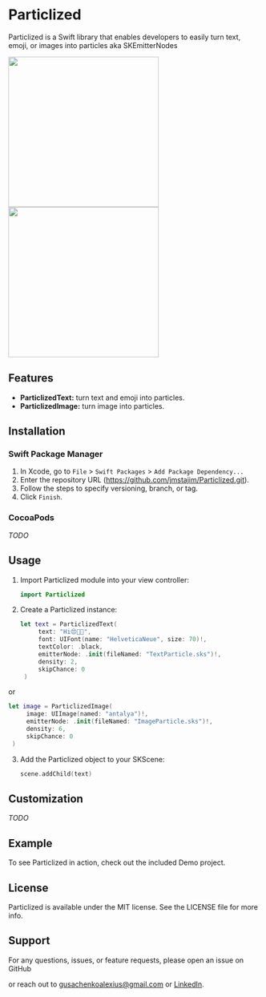 # Particlized

Particlized is a Swift library that enables developers to easily turn text, emoji, or images into particles aka SKEmitterNodes

<img src="https://github.com/jmstajim/Particlized/assets/25672213/a1db709d-4178-4351-b3dc-9057030406ae" width="300" />
<img src="https://github.com/jmstajim/Particlized/assets/25672213/b331a40a-e586-4c30-80a4-cd39a468138d" width="300" />

## Features

- **ParticlizedText:** turn text and emoji into particles.
- **ParticlizedImage:** turn image into particles.

## Installation

### Swift Package Manager

1. In Xcode, go to `File` > `Swift Packages` > `Add Package Dependency...`
2. Enter the repository URL (https://github.com/jmstajim/Particlized.git).
3. Follow the steps to specify versioning, branch, or tag.
4. Click `Finish`.

### CocoaPods

*TODO*

## Usage

1. Import Particlized module into your view controller:

   ```swift
   import Particlized
   ```

2. Create a Particlized instance:

   ```swift
   let text = ParticlizedText(
        text: "Hi😍📱🌄",
        font: UIFont(name: "HelveticaNeue", size: 70)!,
        textColor: .black,
        emitterNode: .init(fileNamed: "TextParticle.sks")!,
        density: 2,
        skipChance: 0
    )
   ```
or
   ```swift
   let image = ParticlizedImage(
        image: UIImage(named: "antalya")!,
        emitterNode: .init(fileNamed: "ImageParticle.sks")!,
        density: 6,
        skipChance: 0
    )
   ```

3. Add the Particlized object to your SKScene:

   ```swift
   scene.addChild(text)
   ```

## Customization

*TODO*

## Example

To see Particlized in action, check out the included Demo project.

## License

Particlized is available under the MIT license. See the LICENSE file for more info.

## Support

For any questions, issues, or feature requests, please open an issue on GitHub

or reach out to [gusachenkoalexius@gmail.com](mailto:gusachenkoalexius@gmail.com) or [LinkedIn](https://www.linkedin.com/in/jmstajim/).
